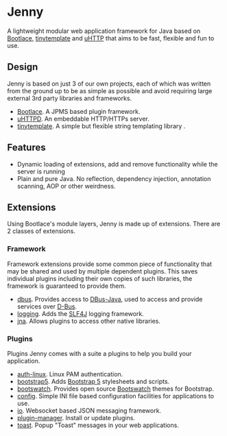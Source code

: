 # Jenny

A lightweight modular web application framework for Java based on [Bootlace](https://github.com/sshtools/bootlace), [tinytemplate](https://github.com/sshtools/tinytemplate) and [uHTTP](https://github.com/sshtools/uhttpd)
that aims to be fast, flexible and fun to use.

## Design

Jenny is based on just 3 of our own projects, each of which was written from the ground up to be
as simple as possible and avoid requiring large external 3rd party libraries and frameworks. 

 * [Bootlace](https://github.com/sshtools/bootlace). A JPMS based plugin framework.
 * [uHTTPD](https://github.com/sshtools/uhttpd). An embeddable HTTP/HTTPs server.
 * [tinytemplate](https://github.com/sshtools/tinytemplate). A simple but flexible string templating library .

## Features

 * Dynamic loading of extensions, add and remove functionality while the server is running 
 * Plain and pure Java. No reflection, dependency injection, annotation scanning, AOP or other weirdness.

## Extensions

Using Bootlace's module layers, Jenny is made up of extensions. There are 2 classes of extensions.

### Framework

Framework extensions provide some common piece of functionality that may be shared and used
by multiple dependent plugins. This saves individual plugins including their own copies of
such libraries, the framework is guaranteed to provide them.  

 * [dbus](framworks/dbus/README.md). Provides access to [DBus-Java](https://github.com/hypfvieh/dbus-java), used to access and provide services over [D-Bus](https://www.freedesktop.org/wiki/Software/dbus).
 * [logging](framworks/logging/README.md). Adds the [SLF4J](http://slf4j.org/) logging framework.
 * [jna](framworks/jna/README.md). Allows plugins to access other native libraries.

### Plugins

Plugins Jenny comes with a suite a plugins to help you build your application.

 * [auth-linux](auth/linux/README.md). Linux PAM authentication.
 * [bootstrap5](plugins/bootstrap5/README.md). Adds [Bootstrap 5](https://getbootstrap.com/docs/5.0/getting-started/introduction/) stylesheets and scripts.
 * [bootswatch](plugins/bootswatch/README.md). Provides open source [Bootswatch](https://bootswatch.com/) themes for Bootstrap.
 * [config](plugins/config/README.md). Simple INI file based configuration facilities for applications to use.
 * [io](plugins/io/README.md). Websocket based JSON messaging framework. 
 * [plugin-manager](plugins/plugin-manager/README.md). Install or update plugins.
 * [toast](plugins/toast/README.md). Popup "Toast" messages in your web applications.

